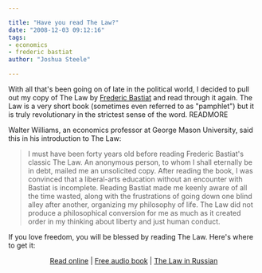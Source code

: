 ```yaml
---

title: "Have you read The Law?"
date: "2008-12-03 09:12:16"
tags:
- economics
- frederic bastiat
author: "Joshua Steele"

---
```


With all that's been going on of late in the political world, I decided to pull out my copy of The Law by <a href="http://en.wikipedia.org/wiki/Frederic_Bastiat" target="_blank">Frederic Bastiat</a> and read through it again. The Law is a very short book (sometimes even referred to as "pamphlet") but it is truly revolutionary in the strictest sense of the word. READMORE

Walter Williams, an economics professor at George Mason University, said this in his introduction to The Law:

> I must have been forty years old before reading Frederic Bastiat's classic The Law. An anonymous person, to whom I shall eternally be in debt, mailed me an unsolicited copy. After reading the book, I was convinced that a liberal-arts education without an encounter with Bastiat is incomplete. Reading Bastiat made me keenly aware of all the time wasted, along with the frustrations of going down one blind alley after another, organizing my philosophy of life. The Law did not produce a philosophical conversion for me as much as it created order in my thinking about liberty and just human conduct.

If you love freedom, you will be blessed by reading The Law. Here's where to get it:

<p style="text-align: center;"><a title="Download The Law in PDF format" href="https://mises.org/library/law" target="_blank">Read online</a> | <a title="Free audio book" href="https://mises.org/library/law-0" target="_blank">Free audio book</a> | <a title="The Law in Russian" href="http://www.libertarium.ru/libertarium/lib_law" target="_blank">The Law in Russian</a></p>
